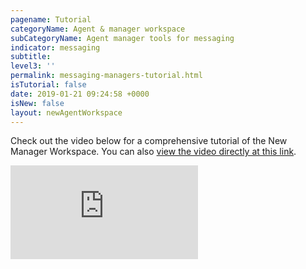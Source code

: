 ```yaml
---
pagename: Tutorial
categoryName: Agent & manager workspace
subCategoryName: Agent manager tools for messaging
indicator: messaging
subtitle:
level3: ''
permalink: messaging-managers-tutorial.html
isTutorial: false
date: 2019-01-21 09:24:58 +0000
isNew: false
layout: newAgentWorkspace
---
```


Check out the video below for a comprehensive tutorial of the New Manager Workspace. You can also [view the video directly at this link](https://vimeo.com/358055055/d830be4007).

<iframe style="max-width: 750px;" src="https://player.vimeo.com/video/358055055" frameborder="0" webkitallowfullscreen mozallowfullscreen allowfullscreen></iframe>
